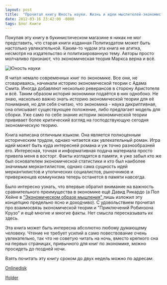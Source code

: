 ```yaml
---
layout: post
title:  "Прочитал книгу Юность науки. Жизнь и идеи мыслителей-экономистов до Маркса"
date: 2012-03-16 23:42:00 -0000
tags: Блог Книги
---
```


Покупая эту книгу в букинистическом магазине я никак не мог представить, что старая книги изданная Политиздатом может быть настолько увлекательной. Каким-то чудом эта книга не агитка, несмотря на издательство и политизированную тему. Авторы просто молчаливо признают, что экономическая теория Маркса верна и всё.

![Юность науки](https://res.cloudinary.com/dlqc5rp9l/image/upload/v1648289985/covers/Unost_nauki_title_zs68jv.jpg)

Я читал немало современных книг по экономике. Все они, не сговариваясь, начинали историю экономической теории с Адама Смита. Иногда добавляют несколько реверансов в сторону Аристотеля и всё. Таким образом история экономики подаётся в них однобоко. Не знаю, насколько важно знать историю экономической теории для её понимания, но для себя считаю, что экономика - наука дикриптивная, она описывает существующее положение, либо предлагает модель для сборки. Уже само по себе знание истории экономической теории прививает более критический взгляд на господствующую сегодня экономическую теорию.

Книга написана отличным языком. Она является полноценным историческим трудом, однако читается как увлекательный роман. Игра идей может быть куда интересней романа и уж точно разнообразней его. Интересная, точная и информативная подача материала просто привела меня в восторг. Факты изгладятся в памяти, я уже забыл кто же был основателем экономической статистики и кто был наиболее значимым меркантилистом, однако сама сущность идей меркантилистов и утопических социалистов, рыночников и приверженцев коммунизма теперь останется в памяти навсегда.

Было интересно узнать, что впервые обратил внимание на важность сравнительного преимущества в экономике ещё Давид Рикардо (а Пол Хейне в <a href="http://libertarium.ru/lib_thinking">"Экономическом образе мышления" </a> лишь изложил эту концепцию предельно ясно и доходчиво). С удовольствием прочитал про взаимосвязь экономической теории и "Приключений Робинзона Крузо" и ещё многие и многие факты. Нет смысла пересказывать их здесь.

Эта книга может быть интересна абсолютно любому думающему человеку. Чтение не требует усилий а само повествование очень увлекательно, так что не советую читать на ночь, вместо крепкого сна на первых страницах, привычного для книг по экономике, можно просидеть до поздней ночи.

Взять почитать эту книгу сроком до двух недель можно по адресам:

<a href="http://www.onlinedisk.ru/file/843755/">Onlinedisk</a>

<a href="http://infanata.ifolder.ru/29332696">Ifolder</a>